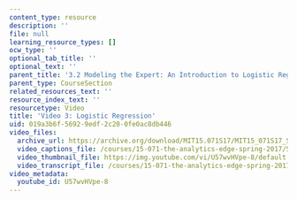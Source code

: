 ```yaml
---
content_type: resource
description: ''
file: null
learning_resource_types: []
ocw_type: ''
optional_tab_title: ''
optional_text: ''
parent_title: '3.2 Modeling the Expert: An Introduction to Logistic Regression'
parent_type: CourseSection
related_resources_text: ''
resource_index_text: ''
resourcetype: Video
title: 'Video 3: Logistic Regression'
uid: 019a3b6f-5692-9edf-2c20-0fe0ac8db446
video_files:
  archive_url: https://archive.org/download/MIT15.071S17/MIT15_071S17_Session_3.2.04_300k.mp4
  video_captions_file: /courses/15-071-the-analytics-edge-spring-2017/5d1da25a2c8c5bc6aee7e8629a139937_U57wvHVpe-8.vtt
  video_thumbnail_file: https://img.youtube.com/vi/U57wvHVpe-8/default.jpg
  video_transcript_file: /courses/15-071-the-analytics-edge-spring-2017/e53c2e5db622c7f538ca05346be62ac9_U57wvHVpe-8.pdf
video_metadata:
  youtube_id: U57wvHVpe-8
---
```


